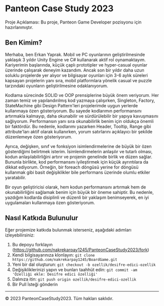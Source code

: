 # Panteon Case Study 2023

Proje Açıklaması: Bu proje, Panteon Game Developer pozisyonu için hazırlanmıştır.

## Ben Kimim?
Merhaba, ben Erkan Yaprak. Mobil ve PC oyunlarının geliştirilmesinde yaklaşık 3 yıldır Unity Engine ve C# kullanarak aktif rol oynamaktayım. Kariyerimin başlarında, küçük çaplı prototipler ve hyper-casual oyunlar üzerinde çalışarak deneyim kazandım. Ancak son bir yıldır daha uzun soluklu projelerde yer alıyor ve bilgisayar oyunları için 3-6 aylık süreleri kapsayan projelerin yanı sıra, mobil platformlara yönelik casual ve puzzle tarzındaki oyunların geliştirilmesine odaklanıyorum.

Kodlama sürecinde SOLID ve OOP prensiplerine büyük önem veriyorum. Her zaman temiz ve yapılandırılmış kod yazmaya çalışırken, Singleton, Factory, StateMachine gibi Design Pattern'leri projelerimde uygun yerlerde kullanmaya özen gösteriyorum. Bu sayede kodlarımın performansını artırmakla kalmayıp, daha okunabilir ve sürdürülebilir bir yapıya kavuşmasını sağlıyorum. Performansın yanı sıra okunabilirlik benim için oldukça önemli bir faktördür. Bu nedenle, kodlarımı yazarken Header, Tooltip, Range gibi attribute'ları aktif olarak kullanırken, yorum satırlarını açıklayıcı bir şekilde düzenlemeye özen gösteriyorum.

Ayrıca, değişken, sınıf ve fonksiyon isimlendirmelerine de büyük bir özen gösterdiğimi belirtmek isterim. İsimlendirmelerin anlaşılır ve tutarlı olması, kodun anlaşılabilirliğini artırır ve projenin genelinde birlik ve düzen sağlar. Bununla birlikte, kod performansını iyileştirmek için küçük ayrıntılara da dikkat ediyorum. Örneğin, bir foreach döngüsü yerine for döngüsü kullanmak gibi basit değişiklikler bile performans üzerinde olumlu etkiler yaratabilir.

Bir oyun geliştiricisi olarak, hem kodun performansını artırmak hem de okunabilirliğini sağlamak benim için büyük bir öneme sahiptir. Bu nedenle, yazdığım kodlarda disiplinli ve düzenli bir yaklaşım benimseyerek, en iyi uygulamaları kullanmaya özen gösteriyorum.

## Nasıl Katkıda Bulunulur

Eğer projemize katkıda bulunmak isterseniz, aşağıdaki adımları izleyebilirsiniz:

1. Bu depoyu forklayın (https://github.com/nakrekarpay1245/PanteonCaseStudy2023/fork)
2. Kendi bilgisayarınıza klonlayın: `git clone https://github.com/nakrekarpay1245/BoardGame.git`
3. Yeni bir dal oluşturun: `git checkout -b ozellik/desifre-edici-ozellik`
4. Değişikliklerinizi yapın ve bunları taahhüt edin: `git commit -am 'Özelliği ekle: Desifre edici özelliği'`
5. Dalınıza itin: `git push origin ozellik/desifre-edici-ozellik`
6. Bir Pull İsteği gönderin

---

© 2023 PanteonCaseStudy2023. Tüm hakları saklıdır.
